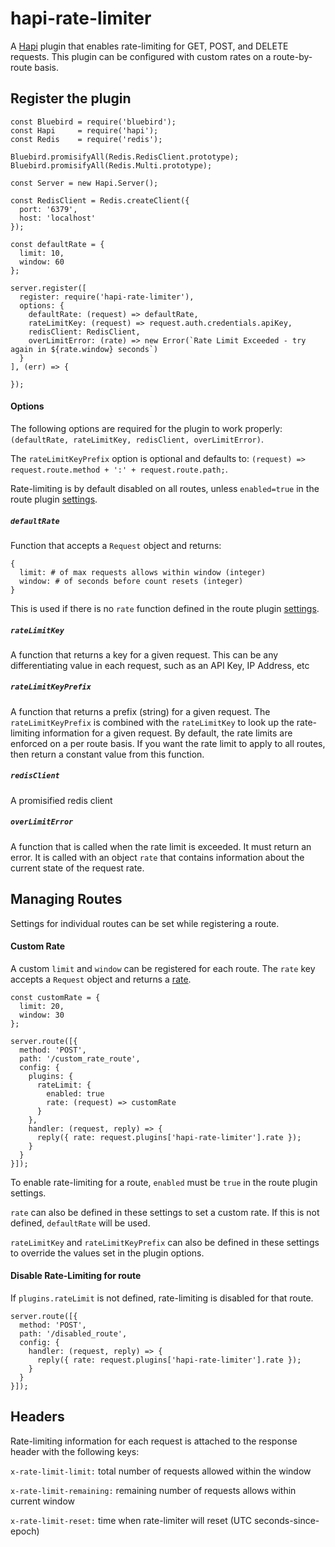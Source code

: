 # hapi-rate-limiter
A [Hapi](http://hapijs.com/) plugin that enables rate-limiting for GET, POST, and DELETE requests. This plugin can be configured with custom
rates on a route-by-route basis.

## Register the plugin
```
const Bluebird = require('bluebird');
const Hapi     = require('hapi');
const Redis    = require('redis');

Bluebird.promisifyAll(Redis.RedisClient.prototype);
Bluebird.promisifyAll(Redis.Multi.prototype);

const Server = new Hapi.Server();

const RedisClient = Redis.createClient({
  port: '6379',
  host: 'localhost'
});

const defaultRate = {
  limit: 10,
  window: 60
};

server.register([
  register: require('hapi-rate-limiter'),
  options: {
    defaultRate: (request) => defaultRate,
    rateLimitKey: (request) => request.auth.credentials.apiKey,
    redisClient: RedisClient,
    overLimitError: (rate) => new Error(`Rate Limit Exceeded - try again in ${rate.window} seconds`)
  }
], (err) => {

});
```

#### Options
The following options are required for the plugin to work properly: `(defaultRate, rateLimitKey, redisClient, overLimitError)`.

The `rateLimitKeyPrefix` option is optional and defaults to: `(request) => request.route.method + ':' + request.route.path;`.

Rate-limiting is by default disabled on all routes, unless `enabled=true` in the route plugin [settings](#custom-rate).

##### `defaultRate`
Function that accepts a `Request` object and returns:
```
{
  limit: # of max requests allows within window (integer)
  window: # of seconds before count resets (integer)
}
```

This is used if there is no `rate` function defined in the route plugin [settings](#custom-rate).

##### `rateLimitKey`
A function that returns a key for a given request. This can be any differentiating value in each request, such as an API Key, IP Address, etc

##### `rateLimitKeyPrefix`
A function that returns a prefix (string) for a given request. The `rateLimitKeyPrefix` is combined with the `rateLimitKey` to look up the rate-limiting information for a given request. By default, the rate limits are enforced on a per route basis. If you want the rate limit to apply to all routes, then return a constant value from this function.

##### `redisClient`
A promisified redis client

##### `overLimitError`
A function that is called when the rate limit is exceeded. It must return an error. It is called with an object `rate` that contains information about the current state of the request rate.

## Managing Routes
Settings for individual routes can be set while registering a route.

#### Custom Rate
A custom `limit` and `window` can be registered for each route. The `rate` key
accepts a `Request` object and returns a [rate](#defaultRate).

```
const customRate = {
  limit: 20,
  window: 30
};

server.route([{
  method: 'POST',
  path: '/custom_rate_route',
  config: {
    plugins: {
      rateLimit: {
        enabled: true
        rate: (request) => customRate
      }
    },
    handler: (request, reply) => {
      reply({ rate: request.plugins['hapi-rate-limiter'].rate });
    }
  }
}]);
```

To enable rate-limiting for a route, `enabled` must be `true` in the route plugin settings.

`rate` can also be defined in these settings to set a custom rate. If this is not defined, `defaultRate` will be used.

`rateLimitKey` and `rateLimitKeyPrefix` can also be defined in these settings to override the values set in the plugin options.

#### Disable Rate-Limiting for route

If `plugins.rateLimit` is not defined, rate-limiting is disabled for that route.

```
server.route([{
  method: 'POST',
  path: '/disabled_route',
  config: {
    handler: (request, reply) => {
      reply({ rate: request.plugins['hapi-rate-limiter'].rate });
    }
  }
}]);
```

## Headers
Rate-limiting information for each request is attached to the response header with the following keys:

`x-rate-limit-limit:` total number of requests allowed within the window

`x-rate-limit-remaining:` remaining number of requests allows within current window

`x-rate-limit-reset:` time when rate-limiter will reset (UTC seconds-since-epoch)
